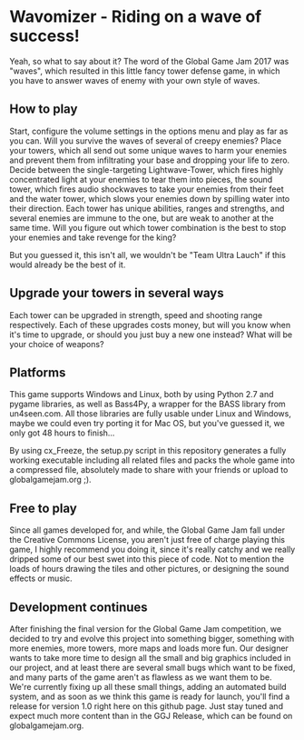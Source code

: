 # Wavomizer - Riding on a wave of success!

Yeah, so what to say about it? The word of the Global Game Jam 2017 was "waves", which resulted in this little fancy tower defense game, in which you have to answer waves of enemy with your own style of waves.

## How to play

Start, configure the volume settings in the options menu and play as far as you can. Will you survive the waves of several of creepy enemies?
Place your towers, which all send out some unique waves to harm your enemies and prevent them from infiltrating your base and dropping your life to zero.
Decide between the single-targeting Lightwave-Tower, which fires highly concentrated light at your enemies to tear them into pieces, the sound tower, which fires audio shockwaves to take your enemies from their feet and the water tower, which slows your enemies down by spilling water into their direction.
Each tower has unique abilities, ranges and strengths, and several enemies are immune to the one, but are weak to another at the same time. Will you figure out which tower combination is the best to stop your enemies and take revenge for the king?

But you guessed it, this isn't all, we wouldn't be "Team Ultra Lauch" if this would already be the best of it.

## Upgrade your towers in several ways

Each tower can be upgraded in strength, speed and shooting range respectively. Each of these upgrades costs money, but will you know when it's time to upgrade, or should you just buy a new one instead? What will be your choice of weapons?

## Platforms

This game supports Windows and Linux, both by using Python 2.7 and pygame libraries, as well as Bass4Py, a wrapper for the BASS library from un4seen.com. All those libraries are fully usable under Linux and Windows, maybe we could even try porting it for Mac OS, but you've guessed it, we only got 48 hours to finish...

By using cx_Freeze, the setup.py script in this repository generates a fully working executable including all related files and packs the whole game into a compressed file, absolutely made to share with your friends or upload to globalgamejam.org ;).

## Free to play

Since all games developed for, and while, the Global Game Jam fall under the Creative Commons License, you aren't just free of charge playing this game, I highly recommend you doing it, since it's really catchy and we really dripped some of our best swet into this piece of code.
Not to mention the loads of hours drawing the tiles and other pictures, or designing the sound effects or music.

## Development continues

After finishing the final version for the Global Game Jam competition, we decided to try and evolve this project into something bigger, something with more enemies, more towers, more maps and loads more fun.
Our designer wants to take more time to design all the small and big graphics included in our project, and at least there are several small bugs which want to be fixed, and many parts of the game aren't as flawless as we want them to be.
We're currently fixing up all these small things, adding an automated build system, and as soon as we think this game is ready for launch, you'll find a release for version 1.0 right here on this github page. Just stay tuned and expect much more content than in the GGJ Release, which can be found on globalgamejam.org.

